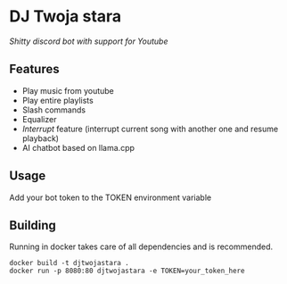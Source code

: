 # DJ Twoja stara
*Shitty discord bot with support for Youtube*

## Features

* Play music from youtube
* Play entire playlists
* Slash commands
* Equalizer
* *Interrupt* feature (interrupt current song with another one and resume playback)
* AI chatbot based on llama.cpp

## Usage

Add your bot token to the TOKEN environment variable

## Building

Running in docker takes care of all dependencies and is recommended.

```shell
docker build -t djtwojastara .
docker run -p 8080:80 djtwojastara -e TOKEN=your_token_here
```